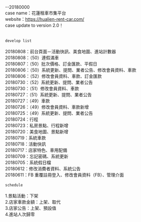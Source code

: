 --20180000<br>
case name：花蓮租車市集平台<br>
website：https://hualien-rent-car.com/<br>
case update to version 2.0！<br>
<br>
<br>
`develop list`<br>
<br>
20180808：前台頁面－活動快訊、美食地圖、進站計數器<br>
20180808：（50）連假滿車<br>
20180807：（50）批次價格、訂金匯款、平假日<br>
20180806：（50）系統更新、提問、業者公告、修改會員資料、車款<br>
20180806：（52）修改會員資料、車款、訂金匯款<br>
20180730：（52）系統更新、提問、業者公告<br>
20180730：（51）修改會員資料、車款<br>
20180727：（51）系統更新、提問、業者公告<br>
20180727：（49）車款<br>
20180726：（49）修改會員資料、車款新增<br>
20180725：（49）系統更新、提問、業者公告<br>
20180724：行程<br>
20180723：私房景點、行程新增<br>
20180720：美食地圖、景點新增<br>
20180719：系統車款<br>
20180718：活動快訊<br>
20180717：店家特色、車用配備<br>
20180709：忘記密碼、系統更新<br>
20180705：系統假日檔<br>
20180612：修改消費者資料、系統公告<br>
20180611：FB 重覆註冊登入、修改會員資料（FB）、管理介面<br>
<br>
`schedule`<br>
<br>
1.景點活動：下架<br>
2.店家車款金額：上架、取代<br>
3.店家公告：上架、預設值<br>
4.進站人次歸零
